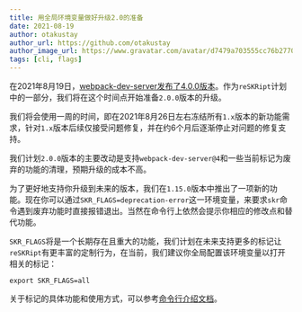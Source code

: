 ```yaml
---
title: 用全局环境变量做好升级2.0的准备
date: 2021-08-19
author: otakustay
author_url: https://github.com/otakustay
author_image_url: https://www.gravatar.com/avatar/d7479a703555cc76b277040e5be9b8ca
tags: [cli, flags]
---
```


在2021年8月19日，[webpack-dev-server发布了4.0.0版本](https://github.com/webpack/webpack-dev-server/releases/tag/v4.0.0)。作为`reSKRipt`计划中的一部分，我们将在这个时间点开始准备`2.0.0`版本的升级。

我们将会使用一周的时间，即在2021年8月26日左右冻结所有`1.x`版本的新功能需求，针对`1.x`版本后续仅接受问题修复，并在约6个月后逐渐停止对问题的修复支持。

我们计划`2.0.0`版本的主要改动是支持`webpack-dev-server@4`和一些当前标记为废弃的功能的清理，预期升级的成本不高。

为了更好地支持你升级到未来的版本，我们在`1.15.0`版本中推出了一项新的功能。现在你可以通过`SKR_FLAGS=deprecation-error`这一环境变量，来要求`skr`命令遇到废弃功能时直接报错退出。当然在命令行上依然会提示你相应的修改点和替代功能。

`SKR_FLAGS`将是一个长期存在且重大的功能，我们计划在未来支持更多的标记让`reSKRipt`有更丰富的定制行为，在当前，我们建议你全局配置该环境变量以打开相关的标记：

```shell
export SKR_FLAGS=all
```

关于标记的具体功能和使用方式，可以参考[命令行介绍文档](https://reskript.dev/docs/cli/introduction#全局控制标记)。
